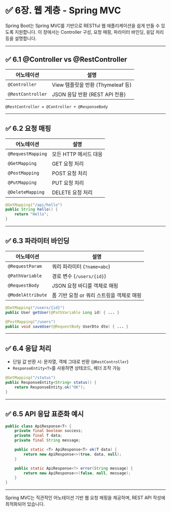 # ✅ 6장. 웹 계층 - Spring MVC

Spring Boot는 Spring MVC를 기반으로 RESTful 웹 애플리케이션을 쉽게 만들 수 있도록 지원합니다. 이 장에서는 Controller 구성, 요청 매핑, 파라미터 바인딩, 응답 처리 등을 설명합니다.

---

## ✅ 6.1 @Controller vs @RestController

| 어노테이션       | 설명 |
|------------------|------|
| `@Controller`     | View 템플릿을 반환 (Thymeleaf 등) |
| `@RestController` | JSON 응답 반환 (REST API 전용) |

`@RestController = @Controller + @ResponseBody`

---

## ✅ 6.2 요청 매핑

| 어노테이션         | 설명 |
|--------------------|------|
| `@RequestMapping`   | 모든 HTTP 메서드 대응 |
| `@GetMapping`       | GET 요청 처리 |
| `@PostMapping`      | POST 요청 처리 |
| `@PutMapping`       | PUT 요청 처리 |
| `@DeleteMapping`    | DELETE 요청 처리 |

```java
@GetMapping("/api/hello")
public String hello() {
    return "Hello";
}
```

---

## ✅ 6.3 파라미터 바인딩

| 어노테이션       | 설명 |
|------------------|------|
| `@RequestParam`   | 쿼리 파라미터 (`?name=abc`) |
| `@PathVariable`   | 경로 변수 (`/users/{id}`) |
| `@RequestBody`    | JSON 요청 바디를 객체로 매핑 |
| `@ModelAttribute` | 폼 기반 요청 or 쿼리 스트링을 객체로 매핑 |

```java
@GetMapping("/users/{id}")
public User getUser(@PathVariable Long id) { ... }

@PostMapping("/users")
public void saveUser(@RequestBody UserDto dto) { ... }
```

---

## ✅ 6.4 응답 처리

- 단일 값 반환 시: 문자열, 객체 그대로 반환 (`@RestController`)
- `ResponseEntity<T>`를 사용하면 상태코드, 헤더 조작 가능

```java
@GetMapping("/status")
public ResponseEntity<String> status() {
    return ResponseEntity.ok("OK");
}
```

---

## ✅ 6.5 API 응답 표준화 예시

```java
public class ApiResponse<T> {
    private final boolean success;
    private final T data;
    private final String message;

    public static <T> ApiResponse<T> ok(T data) {
        return new ApiResponse<>(true, data, null);
    }

    public static ApiResponse<?> error(String message) {
        return new ApiResponse<>(false, null, message);
    }
}
```

---

Spring MVC는 직관적인 어노테이션 기반 웹 요청 매핑을 제공하며, REST API 작성에 최적화되어 있습니다.